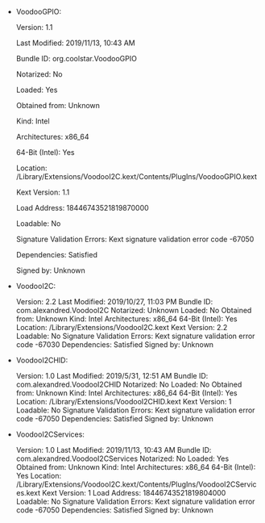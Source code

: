 - VoodooGPIO:

  Version:	1.1
  
  Last Modified:	2019/11/13, 10:43 AM
  
  Bundle ID:	org.coolstar.VoodooGPIO
  
  Notarized:	No
  
  Loaded:	Yes
  
  Obtained from:	Unknown
  
  Kind:	Intel
  
  Architectures:	x86_64
  
  64-Bit (Intel):	Yes
  
  Location:	/Library/Extensions/VoodooI2C.kext/Contents/PlugIns/VoodooGPIO.kext
  
  Kext Version:	1.1
  
  Load Address:	18446743521819870000
  
  Loadable:	No
  
  Signature Validation Errors:	Kext signature validation error code -67050
  
  Dependencies:	Satisfied
  
  Signed by:	Unknown

- VoodooI2C:

  Version:	2.2
  Last Modified:	2019/10/27, 11:03 PM
  Bundle ID:	com.alexandred.VoodooI2C
  Notarized:	Unknown
  Loaded:	No
  Obtained from:	Unknown
  Kind:	Intel
  Architectures:	x86_64
  64-Bit (Intel):	Yes
  Location:	/Library/Extensions/VoodooI2C.kext
  Kext Version:	2.2
  Loadable:	No
  Signature Validation Errors:	Kext signature validation error code -67030
  Dependencies:	Satisfied
  Signed by:	Unknown
  
- VoodooI2CHID:

  Version:	1.0
  Last Modified:	2019/5/31, 12:51 AM
  Bundle ID:	com.alexandred.VoodooI2CHID
  Notarized:	No
  Loaded:	No
  Obtained from:	Unknown
  Kind:	Intel
  Architectures:	x86_64
  64-Bit (Intel):	Yes
  Location:	/Library/Extensions/VoodooI2CHID.kext
  Kext Version:	1
  Loadable:	No
  Signature Validation Errors:	Kext signature validation error code -67050
  Dependencies:	Satisfied
  Signed by:	Unknown

- VoodooI2CServices:

  Version:	1.0
  Last Modified:	2019/11/13, 10:43 AM
  Bundle ID:	com.alexandred.VoodooI2CServices
  Notarized:	No
  Loaded:	Yes
  Obtained from:	Unknown
  Kind:	Intel
  Architectures:	x86_64
  64-Bit (Intel):	Yes
  Location:	/Library/Extensions/VoodooI2C.kext/Contents/PlugIns/VoodooI2CServices.kext
  Kext Version:	1
  Load Address:	18446743521819804000
  Loadable:	No
  Signature Validation Errors:	Kext signature validation error code -67050
  Dependencies:	Satisfied
  Signed by:	Unknown

